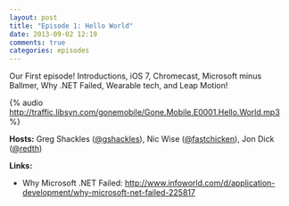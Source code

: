 ```yaml
---
layout: post
title: "Episode 1: Hello World"
date: 2013-09-02 12:19
comments: true
categories: episodes
---
```


Our First episode!  Introductions, iOS 7, Chromecast, Microsoft minus Ballmer, Why .NET Failed, Wearable tech, and Leap Motion!

<!-- more -->

{% audio http://traffic.libsyn.com/gonemobile/Gone.Mobile.E0001.Hello.World.mp3 %}

**Hosts:** Greg Shackles ([@gshackles](http://twitter.com/gshackles)), Nic Wise ([@fastchicken](http://twitter.com/fastchicken)), Jon Dick ([@redth](http://twitter.com/redth))

**Links:**

 - Why Microsoft .NET Failed: http://www.infoworld.com/d/application-development/why-microsoft-net-failed-225817

 
